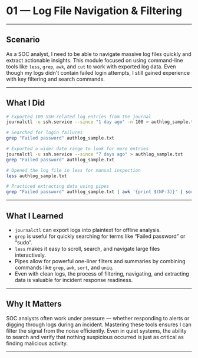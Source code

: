 # 01 — Log File Navigation & Filtering

---

## Scenario

As a SOC analyst, I need to be able to navigate massive log files quickly and extract actionable insights. This module focused on using command-line tools like `less`, `grep`, `awk`, and `cut` to work with exported log data. Even though my logs didn't contain failed login attempts, I still gained experience with key filtering and search commands.

---

## What I Did

```bash
# Exported 100 SSH-related log entries from the journal
journalctl -u ssh.service --since "1 day ago" -n 100 > authlog_sample.txt

# Searched for login failures
grep "Failed password" authlog_sample.txt

# Exported a wider date range to look for more entries
journalctl -u ssh.service --since "7 days ago" > authlog_sample.txt
grep "Failed password" authlog_sample.txt

# Opened the log file in less for manual inspection
less authlog_sample.txt

# Practiced extracting data using pipes
grep "Failed password" authlog_sample.txt | awk '{print $(NF-3)}' | sort | uniq -c | sort -nr
```

---

## What I Learned

- `journalctl` can export logs into plaintext for offline analysis.
- `grep` is useful for quickly searching for terms like “Failed password” or “sudo”.
- `less` makes it easy to scroll, search, and navigate large files interactively.
- Pipes allow for powerful one-liner filters and summaries by combining commands like `grep`, `awk`, `sort`, and `uniq`.
- Even with clean logs, the process of filtering, navigating, and extracting data is valuable for incident response readiness.

---

## Why It Matters

SOC analysts often work under pressure — whether responding to alerts or digging through logs during an incident. Mastering these tools ensures I can filter the signal from the noise efficiently. Even in quiet systems, the ability to search and verify that nothing suspicious occurred is just as critical as finding malicious activity.

---

